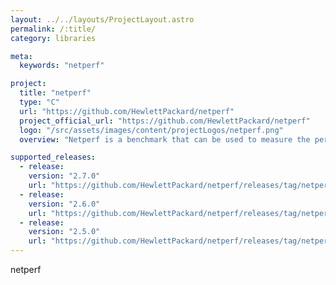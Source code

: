 ```yaml
---
layout: ../../layouts/ProjectLayout.astro
permalink: /:title/
category: libraries

meta:
  keywords: "netperf"

project:
  title: "netperf"
  type: "C"
  url: "https://github.com/HewlettPackard/netperf"
  project_official_url: "https://github.com/HewlettPackard/netperf"
  logo: "/src/assets/images/content/projectLogos/netperf.png"
  overview: "Netperf is a benchmark that can be used to measure the performance of many different types of networking. It provides tests for both unidirectional throughput, and end-to-end latency."

supported_releases:
  - release:
    version: "2.7.0"
    url: "https://github.com/HewlettPackard/netperf/releases/tag/netperf-2.7.0"
  - release:
    version: "2.6.0"
    url: "https://github.com/HewlettPackard/netperf/releases/tag/netperf-2.6.0"
  - release:
    version: "2.5.0"
    url: "https://github.com/HewlettPackard/netperf/releases/tag/netperf-2.5.0"
---
```


<p>netperf</p>
